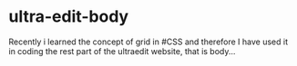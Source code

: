 # ultra-edit-body
Recently i learned the concept of grid in #CSS and therefore I have used it in coding the rest part of the ultraedit website, that is body...
